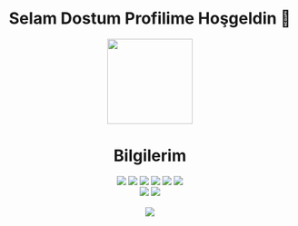<h1 align="center">Selam Dostum Profilime Hoşgeldin 👋</h1>
<p align="center">
  <img src="https://github-readme-stats.vercel.app/api?username=Sroxyn&count_private=true&show_icons=true&theme=dark&hide_border=true" width="%100" height="150px"
</p>
<h1 align="center">Bilgilerim</h1>
<p align="center">
  <a href="https://discord.com/users/442189531261829121" target"blank_"><img src="https://img.shields.io/badge/Sroxyn%20-7289DA.svg?&style=for-the-badge&logo=discord&logoColor=white"></a>
  <a href="https://open.spotify.com/user/21w4tnjfq4se3y3vr3gb2b6ri" target"blank_"><img src="https://img.shields.io/badge/Sroxyn%20-1ed760.svg?&style=for-the-badge&logo=spotify&logoColor=white"></a>
  <a href="https://www.reddit.com/user/SroxynArtzz" target"blank_"><img src="https://img.shields.io/badge/Sroxyn%20-ff3b00.svg?&style=for-the-badge&logo=reddit&logoColor=white"></a>
  <a href="https://www.youtube.com/channel/UCyo7IiN1hANaCNzlSqzxk1A" target"blank_"><img src="https://img.shields.io/badge/Sroxyn%20-ff0000.svg?&style=for-the-badge&logo=youtube&logoColor=white"></a>
  <a href="https://www.instagram.com/mustafakoksal190/?hl=tr" target"blank_"><img src="https://img.shields.io/badge/Sroxyn%20-DC3175.svg?&style=for-the-badge&logo=instagram&logoColor=white"></a>
  <a href="https://github.com/SroxynArtz" target"blank_"><img src="https://img.shields.io/badge/Sroxyn%20-191717.svg?&style=for-the-badge&logo=github&logoColor=white"></a>
  <br><img src = "https://img.shields.io/github/followers/Sroxyn?color=Green&label=Takip%C3%A7i&logo=Github%20takip%C3%A7isi&style=for-the-badge">
<img src = "https://img.shields.io/github/stars/SroxynArtz?label=Y%C4%B1ld%C4%B1z&style=for-the-badge"></br>
<br><a href = "https://discord.gg/6xyMhVh" target"blank_"><img src = "https://img.shields.io/discord/736348236557713498?label=Discord%20Sunucum&style=for-the-badge"></br>
</p>
